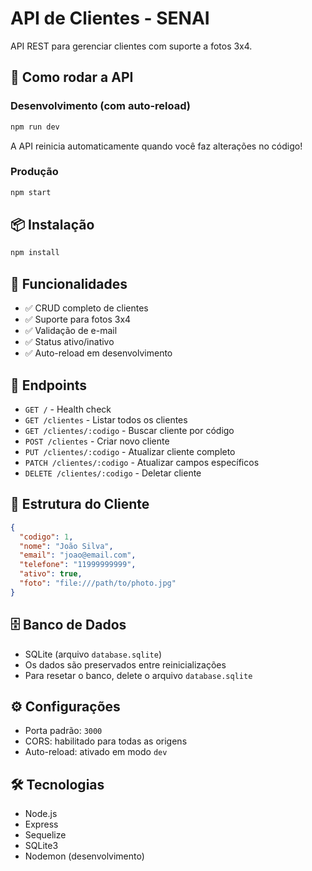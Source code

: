 # API de Clientes - SENAI

API REST para gerenciar clientes com suporte a fotos 3x4.

## 🚀 Como rodar a API

### Desenvolvimento (com auto-reload)
```bash
npm run dev
```
A API reinicia automaticamente quando você faz alterações no código!

### Produção
```bash
npm start
```

## 📦 Instalação

```bash
npm install
```

## 🔧 Funcionalidades

- ✅ CRUD completo de clientes
- ✅ Suporte para fotos 3x4
- ✅ Validação de e-mail
- ✅ Status ativo/inativo
- ✅ Auto-reload em desenvolvimento

## 📡 Endpoints

- `GET /` - Health check
- `GET /clientes` - Listar todos os clientes
- `GET /clientes/:codigo` - Buscar cliente por código
- `POST /clientes` - Criar novo cliente
- `PUT /clientes/:codigo` - Atualizar cliente completo
- `PATCH /clientes/:codigo` - Atualizar campos específicos
- `DELETE /clientes/:codigo` - Deletar cliente

## 📄 Estrutura do Cliente

```json
{
  "codigo": 1,
  "nome": "João Silva",
  "email": "joao@email.com",
  "telefone": "11999999999",
  "ativo": true,
  "foto": "file:///path/to/photo.jpg"
}
```

## 🗄️ Banco de Dados

- SQLite (arquivo `database.sqlite`)
- Os dados são preservados entre reinicializações
- Para resetar o banco, delete o arquivo `database.sqlite`

## ⚙️ Configurações

- Porta padrão: `3000`
- CORS: habilitado para todas as origens
- Auto-reload: ativado em modo `dev`

## 🛠️ Tecnologias

- Node.js
- Express
- Sequelize
- SQLite3
- Nodemon (desenvolvimento)
